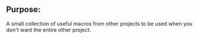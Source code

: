 Purpose:
--------

A small collection of useful macros from other projects to be used when you don't want the entire other project.